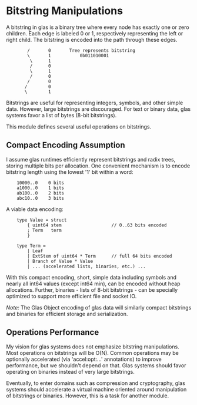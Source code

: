 # Bitstring Manipulations

A bitstring in glas is a binary tree where every node has exactly one or zero children. Each edge is labeled 0 or 1, respectively representing the left or right child. The bitstring is encoded into the path through these edges.

            /       0       Tree represents bitstring
            \       1           0b011010001
             \      1
             /      0
             \      1
             /      0
            /       0
           /        0
           \        1

Bitstrings are useful for representing integers, symbols, and other simple data. However, large bitstrings are discouraged. For text or binary data, glas systems favor a list of bytes (8-bit bitstrings). 

This module defines several useful operations on bitstrings. 

## Compact Encoding Assumption

I assume glas runtimes efficiently represent bitstrings and radix trees, storing multiple bits per allocation. One convenient mechanism is to encode bitstring length using the lowest '1' bit within a word:

        10000..0    0 bits
        a1000..0    1 bits
        ab100..0    2 bits
        abc10..0    3 bits

A viable data encoding:

        type Value = struct 
            { uint64 stem                   // 0..63 bits encoded
            ; Term   term           
            }

        type Term =
            | Leaf
            | ExtStem of uint64 * Term      // full 64 bits encoded
            | Branch of Value * Value
            | ... (accelerated lists, binaries, etc.) ...

With this compact encoding, short, simple data including symbols and nearly all int64 values (except int64 min), can be encoded without heap allocations. Further, binaries - lists of 8-bit bitstrings - can be specially optimized to support more efficient file and socket IO. 

*Note:* The Glas Object encoding of glas data will similarly compact bitstrings and binaries for efficient storage and serialization.

## Operations Performance

My vision for glas systems does not emphasize bitstring manipulations. Most operations on bitstrings will be O(N). Common operations may be optionally accelerated (via 'accel:opt:...' annotations) to improve performance, but we shouldn't depend on that. Glas systems should favor operating on binaries instead of very large bitstrings.

Eventually, to enter domains such as compression and cryptography, glas systems should accelerate a virtual machine oriented around manipulation of bitstrings or binaries. However, this is a task for another module.
